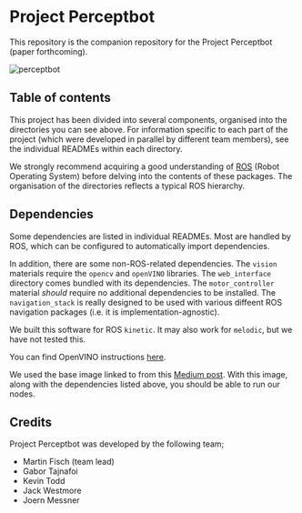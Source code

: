 # Project Perceptbot

This repository is the companion repository for the Project Perceptbot (paper forthcoming).

![perceptbot](https://github.com/maf2418/Perceptbot/tree/master/images)

## Table of contents

This project has been divided into several components, organised into the directories you can see above. For information specific to each part of the project (which were developed in parallel by different team members), see the individual READMEs within each directory.

We strongly recommend acquiring a good understanding of [ROS](https://www.ros.org/about-ros/) (Robot Operating System) before delving into the contents of these packages. The organisation of the directories reflects a typical ROS hierarchy.

## Dependencies

Some dependencies are listed in individual READMEs. Most are handled by ROS, which can be configured to automatically import dependencies. 

In addition, there are some non-ROS-related dependencies. The `vision` materials require the `opencv` and `openVINO` libraries.
The `web_interface` directory comes bundled with its dependencies. The `motor_controller` material *should* require no additional dependencies to be installed. The `navigation_stack` is really designed to be used with various diffeent ROS navigation packages (i.e. it is implementation-agnostic).

We built this software for ROS `kinetic`. It may also work for `melodic`, but we have not tested this.

You can find OpenVINO instructions [here](https://docs.openvinotoolkit.org/latest/_docs_install_guides_installing_openvino_raspbian.html).

We used the base image linked to from this [Medium post](https://medium.com/@rosbots/ready-to-use-image-raspbian-stretch-ros-opencv-324d6f8dcd96). With this image, along with the dependencies listed above, you should be able to run our nodes.

## Credits

Project Perceptbot was developed by the following team;

 * Martin Fisch (team lead)
 * Gabor Tajnafoi
 * Kevin Todd
 * Jack Westmore
 * Joern Messner
